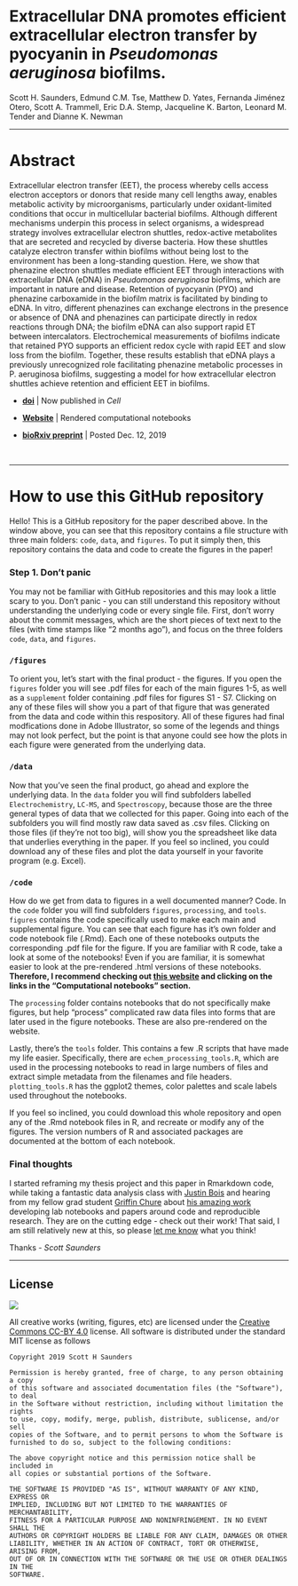 Extracellular DNA promotes efficient extracellular electron transfer by
pyocyanin in *Pseudomonas aeruginosa* biofilms.
================

Scott H. Saunders, Edmund C.M. Tse, Matthew D. Yates, Fernanda Jiménez
Otero, Scott A. Trammell, Eric D.A. Stemp, Jacqueline K. Barton, Leonard
M. Tender and Dianne K. Newman

-----

# Abstract

Extracellular electron transfer (EET), the process whereby cells access
electron acceptors or donors that reside many cell lengths away, enables
metabolic activity by microorganisms, particularly under oxidant-limited
conditions that occur in multicellular bacterial biofilms. Although
different mechanisms underpin this process in select organisms, a
widespread strategy involves extracellular electron shuttles,
redox-active metabolites that are secreted and recycled by diverse
bacteria. How these shuttles catalyze electron transfer within biofilms
without being lost to the environment has been a long-standing question.
Here, we show that phenazine electron shuttles mediate efficient EET
through interactions with extracellular DNA (eDNA) in *Pseudomonas
aeruginosa* biofilms, which are important in nature and disease.
Retention of pyocyanin (PYO) and phenazine carboxamide in the biofilm
matrix is facilitated by binding to eDNA. In vitro, different phenazines
can exchange electrons in the presence or absence of DNA and phenazines
can participate directly in redox reactions through DNA; the biofilm
eDNA can also support rapid ET between intercalators. Electrochemical
measurements of biofilms indicate that retained PYO supports an
efficient redox cycle with rapid EET and slow loss from the biofilm.
Together, these results establish that eDNA plays a previously
unrecognized role facilitating phenazine metabolic processes in P.
aeruginosa biofilms, suggesting a model for how extracellular electron
shuttles achieve retention and efficient EET in biofilms.

  - **[doi](https://doi.org/10.1016/j.cell.2020.07.006)** | Now
    published in *Cell*

  - **[Website](https://dkn-lab.github.io/phz_eDNA_2019/)** | Rendered
    computational notebooks

  - **[bioRxiv
    preprint](https://www.biorxiv.org/content/10.1101/2019.12.12.872085v1)**
    | Posted Dec. 12, 2019

<br>

-----

# How to use this GitHub repository

Hello\! This is a GitHub repository for the paper described above. In
the window above, you can see that this repository contains a file
structure with three main folders: `code`, `data`, and `figures`. To put
it simply then, this repository contains the data and code to create the
figures in the paper\!

### Step 1. Don’t panic

You may not be familiar with GitHub repositories and this may look a
little scary to you. Don’t panic - you can still understand this
repository without understanding the underlying code or every single
file. First, don’t worry about the commit messages, which are the short
pieces of text next to the files (with time stamps like “2 months ago”),
and focus on the three folders `code`, `data`, and `figures`.

### `/figures`

To orient you, let’s start with the final product - the figures. If you
open the `figures` folder you will see .pdf files for each of the main
figures 1-5, as well as a `supplement` folder containing .pdf files for
figures S1 - S7. Clicking on any of these files will show you a part of
that figure that was generated from the data and code within this
respository. All of these figures had final modfications done in Adobe
Illustrator, so some of the legends and things may not look perfect, but
the point is that anyone could see how the plots in each figure were
generated from the underlying data.

### `/data`

Now that you’ve seen the final product, go ahead and explore the
underlying data. In the `data` folder you will find subfolders labelled
`Electrochemistry`, `LC-MS`, and `Spectroscopy`, because those are the
three general types of data that we collected for this paper. Going into
each of the subfolders you will find mostly raw data saved as .csv
files. Clicking on those files (if they’re not too big), will show you
the spreadsheet like data that underlies everything in the paper. If you
feel so inclined, you could download any of these files and plot the
data yourself in your favorite program (e.g. Excel).

### `/code`

How do we get from data to figures in a well documented manner? Code. In
the `code` folder you will find subfolders `figures`, `processing`, and
`tools`. `figures` contains the code specifically used to make each main
and supplemental figure. You can see that each figure has it’s own
folder and code notebook file (.Rmd). Each one of these notebooks
outputs the corresponding .pdf file for the figure. If you are familiar
with R code, take a look at some of the notebooks\! Even if you are
familiar, it is somewhat easier to look at the pre-rendered .html
versions of these notebooks. **Therefore, I recommend checking out [this
website](https://dkn-lab.github.io/phz_eDNA_2019/) and clicking on the
links in the “Computational notebooks” section.**

The `processing` folder contains notebooks that do not specifically make
figures, but help “process” complicated raw data files into forms that
are later used in the figure notebooks. These are also pre-rendered on
the website.

Lastly, there’s the `tools` folder. This contains a few .R scripts that
have made my life easier. Specifically, there are
`echem_processing_tools.R`, which are used in the processing notebooks
to read in large numbers of files and extract simple metadata from the
filenames and file headers. `plotting_tools.R` has the ggplot2 themes,
color palettes and scale labels used throughout the notebooks.

If you feel so inclined, you could download this whole repository and
open any of the .Rmd notebook files in R, and recreate or modify any of
the figures. The version numbers of R and associated packages are
documented at the bottom of each notebook.

### Final thoughts

I started reframing my thesis project and this paper in Rmarkdown code,
while taking a fantastic data analysis class with [Justin
Bois](http://bois.caltech.edu/index.html) and hearing from my fellow
grad student [Griffin Chure](https://gchure.github.io/) about [his
amazing work](https://github.com/gchure/reproducible_research)
developing lab notebooks and papers around code and reproducible
research. They are on the cutting edge - check out their work\! That
said, I am still relatively new at this, so please [let me
know](https://scott-saunders.github.io/website/) what you think\!

Thanks - *Scott Saunders*

-----

## License

![](https://licensebuttons.net/l/by/3.0/88x31.png)

All creative works (writing, figures, etc) are licensed under the
[Creative Commons CC-BY
4.0](https://creativecommons.org/licenses/by/4.0/) license. All software
is distributed under the standard MIT license as follows

    Copyright 2019 Scott H Saunders 
    
    Permission is hereby granted, free of charge, to any person obtaining a copy
    of this software and associated documentation files (the "Software"), to deal
    in the Software without restriction, including without limitation the rights
    to use, copy, modify, merge, publish, distribute, sublicense, and/or sell
    copies of the Software, and to permit persons to whom the Software is
    furnished to do so, subject to the following conditions:
    
    The above copyright notice and this permission notice shall be included in
    all copies or substantial portions of the Software.
    
    THE SOFTWARE IS PROVIDED "AS IS", WITHOUT WARRANTY OF ANY KIND, EXPRESS OR
    IMPLIED, INCLUDING BUT NOT LIMITED TO THE WARRANTIES OF MERCHANTABILITY,
    FITNESS FOR A PARTICULAR PURPOSE AND NONINFRINGEMENT. IN NO EVENT SHALL THE
    AUTHORS OR COPYRIGHT HOLDERS BE LIABLE FOR ANY CLAIM, DAMAGES OR OTHER
    LIABILITY, WHETHER IN AN ACTION OF CONTRACT, TORT OR OTHERWISE, ARISING FROM,
    OUT OF OR IN CONNECTION WITH THE SOFTWARE OR THE USE OR OTHER DEALINGS IN THE
    SOFTWARE.
